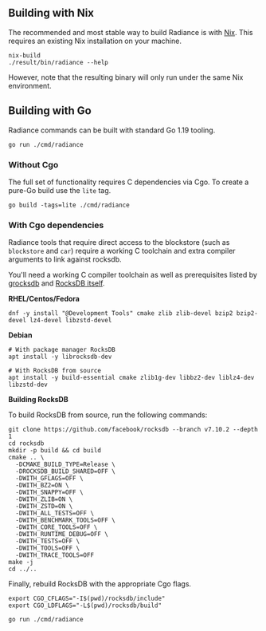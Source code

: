 ## Building with Nix

The recommended and most stable way to build Radiance is with [Nix](https://nixos.org/).
This requires an existing Nix installation on your machine.

    nix-build
    ./result/bin/radiance --help

However, note that the resulting binary will only run under the same Nix environment.

## Building with Go

Radiance commands can be built with standard Go 1.19 tooling.

    go run ./cmd/radiance

### Without Cgo

The full set of functionality requires C dependencies via Cgo.
To create a pure-Go build use the `lite` tag.

    go build -tags=lite ./cmd/radiance

### With Cgo dependencies

Radiance tools that require direct access to the blockstore (such as `blockstore` and `car`)
require a working C toolchain and extra compiler arguments to link against rocksdb.

You'll need a working C compiler toolchain as well as prerequisites listed
by [grocksdb](https://github.com/linxGnu/grocksdb#prerequisite) and
[RocksDB itself](https://github.com/linxGnu/grocksdb#prerequisite).

**RHEL/Centos/Fedora**

    dnf -y install "@Development Tools" cmake zlib zlib-devel bzip2 bzip2-devel lz4-devel libzstd-devel

**Debian**

    # With package manager RocksDB
    apt install -y librocksdb-dev

    # With RocksDB from source
    apt install -y build-essential cmake zlib1g-dev libbz2-dev liblz4-dev libzstd-dev

**Building RocksDB**

To build RocksDB from source, run the following commands:

    git clone https://github.com/facebook/rocksdb --branch v7.10.2 --depth 1
    cd rocksdb
    mkdir -p build && cd build
    cmake .. \
      -DCMAKE_BUILD_TYPE=Release \
      -DROCKSDB_BUILD_SHARED=OFF \
      -DWITH_GFLAGS=OFF \
      -DWITH_BZ2=ON \
      -DWITH_SNAPPY=OFF \
      -DWITH_ZLIB=ON \
      -DWITH_ZSTD=ON \
      -DWITH_ALL_TESTS=OFF \
      -DWITH_BENCHMARK_TOOLS=OFF \
      -DWITH_CORE_TOOLS=OFF \
      -DWITH_RUNTIME_DEBUG=OFF \
      -DWITH_TESTS=OFF \
      -DWITH_TOOLS=OFF \
      -DWITH_TRACE_TOOLS=OFF
    make -j
    cd ../..

Finally, rebuild RocksDB with the appropriate Cgo flags.

    export CGO_CFLAGS="-I$(pwd)/rocksdb/include"
    export CGO_LDFLAGS="-L$(pwd)/rocksdb/build"

    go run ./cmd/radiance
